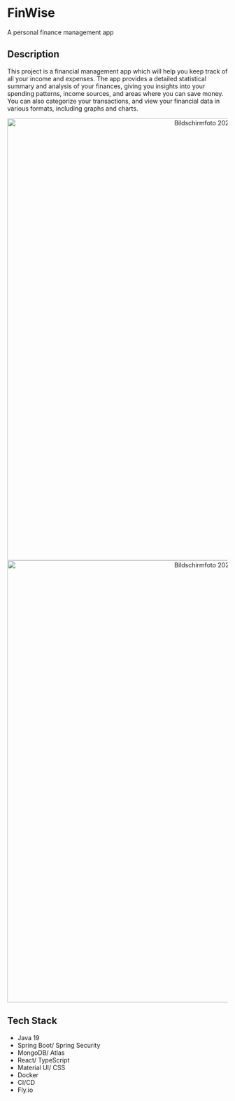 # FinWise
A personal finance management app 

## Description
This project is a financial management app which will help you keep track of all your income and expenses. 
The app provides a detailed statistical summary and analysis of your finances, giving you insights into your spending patterns, income sources, and areas where you can save money. 
You can also categorize your transactions, and view your financial data in various formats, including graphs and charts.
  
<p align="center">
<img width="1010" alt="Bildschirmfoto 2023-05-29 um 12 17 08" src="https://github.com/ThanhXuanDuong/financial-management-FinWise/assets/49959704/0e1f323c-b3f1-4c4c-b1a4-99d4e3e086d1">
<br/>
<img width="1010" alt="Bildschirmfoto 2023-05-29 um 12 17 28" src="https://github.com/ThanhXuanDuong/financial-management-FinWise/assets/49959704/6765572f-80e9-4f6a-8f49-f462b3474d0b">
</p>

## Tech Stack
- Java 19
- Spring Boot/ Spring Security
- MongoDB/ Atlas
- React/ TypeScript
- Material UI/ CSS
- Docker
- CI/CD
- Fly.io
